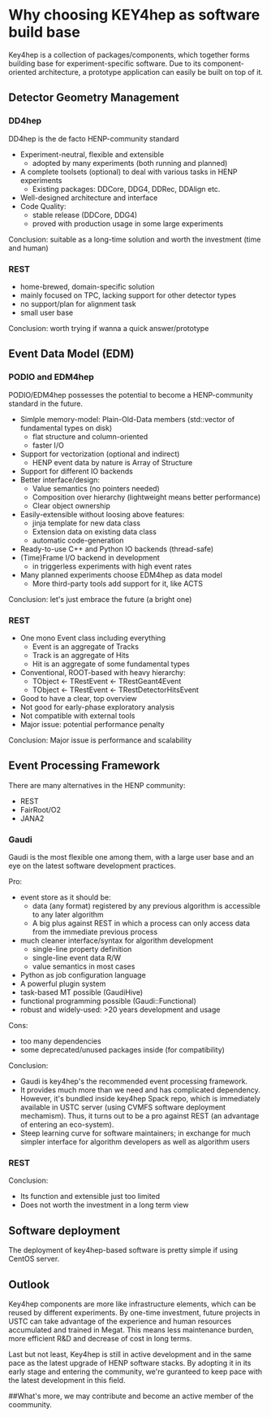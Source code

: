 

# Why choosing KEY4hep as software build base

Key4hep is a collection of packages/components, which together forms building base for experiment-specific software.
Due to its component-oriented architecture, a prototype application can easily be built on top of it.


## Detector Geometry Management


### DD4hep

DD4hep is the de facto HENP-community standard

-   Experiment-neutral, flexible and extensible
    -   adopted by many experiments (both running and planned)
-   A complete toolsets (optional) to deal with various tasks in HENP experiments
    -   Existing packages: DDCore, DDG4, DDRec, DDAlign etc.
-   Well-designed architecture and interface
-   Code Quality:
    -   stable release (DDCore, DDG4)
    -   proved with production usage in some large experiments

Conclusion: suitable as a long-time solution and worth the investment (time and human)


### REST

-   home-brewed, domain-specific solution
-   mainly focused on TPC, lacking support for other detector types
-   no support/plan for alignment task
-   small user base

Conclusion: worth trying if wanna a quick answer/prototype


## Event Data Model (EDM)


### PODIO and EDM4hep

PODIO/EDM4hep possesses the potential to become a HENP-community standard in the future.

-   Simlple memory-model: Plain-Old-Data members (std::vector of fundamental types on disk)
    -   flat structure and column-oriented
    -   faster I/O
-   Support for vectorization (optional and indirect)
    -   HENP event data by nature is Array of Structure
-   Support for different IO backends
-   Better interface/design:
    -   Value semantics (no pointers needed)
    -   Composition over hierarchy (lightweight means better performance)
    -   Clear object ownership
-   Easily-extensible without loosing above features:
    -   jinja template for new data class
    -   Extension data on existing data class
    -   automatic code-generation
-   Ready-to-use C++ and Python IO backends (thread-safe)
-   (Time)Frame I/O backend in development
    -   in triggerless experiments with high event rates
-   Many planned experiments choose EDM4hep as data model
    -   More third-party tools add support for it, like ACTS

Conclusion: let's just embrace the future (a bright one)


### REST

-   One mono Event class including everything
    -   Event is an aggregate of Tracks
    -   Track is an aggregate  of Hits
    -   Hit is an aggregate of some fundamental types
-   Conventional, ROOT-based with heavy hierarchy:
    -   TObject <- TRestEvent <- TRestGeant4Event
    -   TObject <- TRestEvent <- TRestDetectorHitsEvent
-   Good to have a clear, top overview
-   Not good for early-phase exploratory analysis
-   Not compatible with external tools
-   Major issue: potential performance penalty

Conclusion: Major issue is performance and scalability


## Event Processing Framework

There are many alternatives in the HENP community:

-   REST
-   FairRoot/O2
-   JANA2


### Gaudi

Gaudi is the most flexible one among them, with a large user base and
an eye on the latest software development practices.

Pro:

-   event store as it should be:
    -   data (any format) registered by any previous algorithm is accessible to any later algorithm
    -   A big plus against REST in which a process can only access data from the immediate previous process
-   much cleaner interface/syntax for algorithm development
    -   single-line property definition
    -   single-line event data R/W
    -   value semantics in most cases
-   Python as job configuration language
-   A powerful plugin system
-   task-based MT possible (GaudiHive)
-   functional programming possible (Gaudi::Functional)
-   robust and widely-used: >20 years development and usage

Cons:

-   too many dependencies
-   some deprecated/unused packages inside (for compatibility)

Conclusion:

-   Gaudi is key4hep's the recommended event processing framework.
-   It provides much more than we need and has complicated dependency.
    However, it's bundled inside key4hep Spack repo, which is immediately
    available in USTC server (using CVMFS software deployment mechamism).
    Thus, it turns out to be a pro against REST (an advantage of entering an eco-system).
-   Steep learning curve for software maintainers; in exchange for much simpler interface
    for algorithm developers as well as algorithm users


### REST

Conclusion:

-   Its function and extensible just too limited
-   Does not worth the investment in a long term view


## Software deployment

The deployment of key4hep-based software is pretty simple if using CentOS server.


## Outlook

Key4hep components are more like infrastructure elements, which can be reused by different experiments.
By one-time investment, future projects in USTC can take advantage of the experience and human resources
accumulated and trained in Megat.
This means less maintenance burden, more efficient R&D and decrease of cost in long terms.

Last but not least, Key4hep is still in active development and in the same pace as the latest upgrade of
HENP software stacks. By adopting it in its early stage and entering the community, we're guranteed to keep
pace with the latest development in this field.

\##What's more, we may contribute and become an active member of the coommunity.


